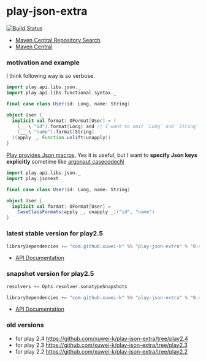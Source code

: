# play-json-extra

[![Build Status](https://secure.travis-ci.org/xuwei-k/play-json-extra.png)](http://travis-ci.org/xuwei-k/play-json-extra)


- [Maven Central Repository Search](http://search.maven.org/#search%7Cga%7C1%7Cg%3A%22com.github.xuwei-k%22%20AND%20a%3A%22play-json-extra_2.11%22)
- [Maven Central](http://repo1.maven.org/maven2/com/github/xuwei-k/play-json-extra_2.11/)

### motivation and example

I think following way is so verbose.

```scala
import play.api.libs.json._
import play.api.libs.functional.syntax._

final case class User(id: Long, name: String)

object User {
  implicit val format: OFormat[User] = (
    (__ \ "id").format[Long] and // I want to omit `Long` and `String`
    (__ \ "name").format[String]
  )(apply _, Function.unlift(unapply))
}
```

[Play provides Json macros](https://www.playframework.com/documentation/2.4.x/ScalaJsonInception). Yes it is useful, but I want to **specify Json keys explicitly** sometime like [argonaut casecodecN](https://github.com/argonaut-io/argonaut/blob/v6.1/src/test/scala/argonaut/example/JsonExample.scala#L27)

```scala
import play.api.libs.json._
import play.jsonext._

final case class User(id: Long, name: String)

object User {
  implicit val format: OFormat[User] =
    CaseClassFormats(apply _, unapply _)("id", "name")
}
```

### latest stable version for play2.5

```scala
libraryDependencies += "com.github.xuwei-k" %% "play-json-extra" % "0.4.3"
```

- [API Documentation](https://oss.sonatype.org/service/local/repositories/releases/archive/com/github/xuwei-k/play-json-extra_2.11/0.4.3/play-json-extra_2.11-0.4.3-javadoc.jar/!/index.html)

### snapshot version for play2.5

```scala
resolvers += Opts.resolver.sonatypeSnapshots

libraryDependencies += "com.github.xuwei-k" %% "play-json-extra" % "0.4.4-SNAPSHOT"
```

- [API Documentation](https://oss.sonatype.org/service/local/repositories/snapshots/archive/com/github/xuwei-k/play-json-extra_2.11/0.4.4-SNAPSHOT/play-json-extra_2.11-0.4.4-SNAPSHOT-javadoc.jar/!/index.html)

### old versions

- for play 2.4 <https://github.com/xuwei-k/play-json-extra/tree/play2.4>
- for play 2.3 <https://github.com/xuwei-k/play-json-extra/tree/play2.3>
- for play 2.2 <https://github.com/xuwei-k/play-json-extra/tree/play2.2>
